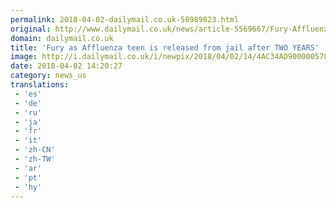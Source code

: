 ```yaml
---
permalink: 2018-04-02-dailymail.co.uk-58989823.html
original: http://www.dailymail.co.uk/news/article-5569667/Fury-Affluenza-teen-killed-four-drunken-crash-released-jail-TWO-YEARS.html?ITO=1490&ns_mchannel=rss&ns_campaign=1490
domain: dailymail.co.uk
title: 'Fury as Affluenza teen is released from jail after TWO YEARS'
image: http://i.dailymail.co.uk/i/newpix/2018/04/02/14/4AC34AD900000578-0-image-a-2_1522677382495.jpg
date: 2018-04-02 14:20:27
category: news_us
translations: 
 - 'es'
 - 'de'
 - 'ru'
 - 'ja'
 - 'fr'
 - 'it'
 - 'zh-CN'
 - 'zh-TW'
 - 'ar'
 - 'pt'
 - 'hy'
---
```


